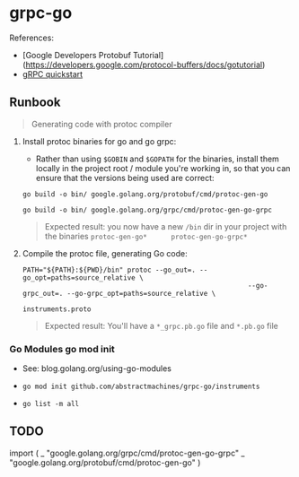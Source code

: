 # grpc-go

References:
- [Google Developers Protobuf Tutorial] (https://developers.google.com/protocol-buffers/docs/gotutorial)
- [gRPC quickstart](https://grpc.io/docs/languages/go/quickstart/)

## Runbook

> Generating code with protoc compiler

1. Install protoc binaries for go and go grpc:

	- Rather than using `$GOBIN` and `$GOPATH` for the binaries, 
	install them locally in the project root / module you're working in,
	so that you can ensure that the versions being used are correct:

	```
	go build -o bin/ google.golang.org/protobuf/cmd/protoc-gen-go
	```

	```
	go build -o bin/ google.golang.org/grpc/cmd/protoc-gen-go-grpc
	```

	> Expected result: you now have a new `/bin` dir in your project 
	> with the binaries `protoc-gen-go*      protoc-gen-go-grpc*`

2. Compile the protoc file, generating Go code:

	```
	PATH="${PATH}:${PWD}/bin" protoc --go_out=. --go_opt=paths=source_relative \
															--go-grpc_out=. --go-grpc_opt=paths=source_relative \
															instruments.proto
	```
	> Expected result: You'll have a `*_grpc.pb.go` file and `*.pb.go` file

### Go Modules go mod init 
- See: blog.golang.org/using-go-modules

- `go mod init github.com/abstractmachines/grpc-go/instruments`
- `go list -m all`


## TODO 
import (
	_ "google.golang.org/grpc/cmd/protoc-gen-go-grpc"
	_ "google.golang.org/protobuf/cmd/protoc-gen-go"
)
